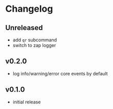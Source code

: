 # Changelog

## Unreleased

- add `qr` subcommand
- switch to zap logger

## v0.2.0

- log info/warning/error core events by default

## v0.1.0

- initial release
